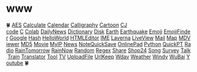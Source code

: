 # www
🍀 [AES](https://aes.jwint.net/) [Calculate](https://cal.jwint.net/) [Calendar](https://calendar.jwint.net/) [Calligraphy](https://calligraphylist.jwint.net/) [Cartoon](https://carton.jwint.net/) [CJ code](https://cj.jwint.net/) [C](https://conline.jwint.net/) [Colab](https://colab.jwint.net/) [DailyNews](https://ppp.jwint.net/todaynews) [Dictionary](https://dic.jwint.net/) [Disk](https://disk.jwint.net/) [Earth](https://earth.jwint.net/) [Earthquake](https://earthquake.jwint.net/) [Emoji](https://emoji.jwint.net/) [EmojiFinder](https://emojifinder.jwint.net/) [Google](https://google.jwint.net/) [Hash](https://hash.jwint.net/) [HelloWorld](https://owl.jwint.net/HelloWorld) [HTMLEditor](https://html.jwint.net/) [IME](https://ime.jwint.net/) [Laverna](https://laverna.jwint.net/) [LiveView](https://liveview.jwint.net/) [Mail](https://mail.jwint.net/) [Map](https://map.jwint.net/) [MDViewer](https://md.jwint.net/) [MD5](https://md5.jwint.net/) [Movie](https://movie.jwint.net/) [MyIP](https://myip.jwint.net/) [News](https://news.jwint.net/) [NoteQuickSave](https://n.jwint.net/) [OnlinePad](https://onlinepad.jwint.net/) [Python](https://python.jwint.net/) [QuickPT](https://qp.jwint.net/) [Radio](https://radio.jwint.net/) [RainTomorrow](https://rain.jwint.net/) [RainNow](https://rainnow.jwint.net/) [Random](https://random.jwint.net/) [Regex](https://regex.jwint.net/) [Share](https://share.jwint.net/) [Shop24](https://shop.jwint.net/) [Song](https://song.jwint.net/) [Survey](https://n.jwint.net/) [Talk](https://talk.jwint.net/) [Train](https://train.jwint.net/) [Translator](https://trans.jwint.net/) [Tool](https://tool.jwint.net/) [TV](https://tv.jwint.net/) [UploadFile](https://u.jwint.net/) [UrlKeep](https://url.jwint.net/) [Wdav](https://wdav.jwint.net/) [Weather](https://weather.jwint.net/) [Windy](https://windy.jwint.net/) [WuBai](https://500.jwint.net/) [Youtube](https://youtube.jwint.net/) 🍀
